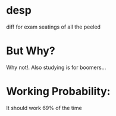 # desp
diff for exam seatings of all the peeled

# But Why?
Why not!. Also studying is for boomers...


# Working Probability:
It should work 69% of the time
